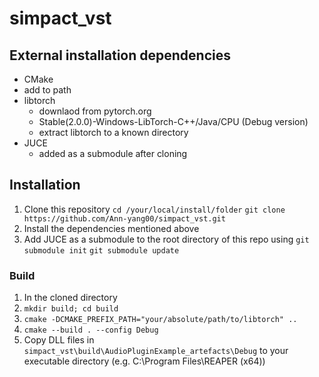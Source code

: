 # simpact_vst

## External installation dependencies
* CMake
 * add to path
* libtorch
  * downlaod from pytorch.org 
  * Stable(2.0.0)-Windows-LibTorch-C++/Java/CPU (Debug version)
  * extract libtorch to a known directory
* JUCE
  * added as a submodule after cloning

## Installation
1. Clone this repository 
`cd /your/local/install/folder` `git clone https://github.com/Ann-yang00/simpact_vst.git` 
2. Install the dependencies mentioned above
3. Add JUCE as a submodule to the root directory of this repo using 
`git submodule init` `git submodule update`

### Build
1. In the cloned directory
2. `mkdir build; cd build`
3. `cmake -DCMAKE_PREFIX_PATH="your/absolute/path/to/libtorch" ..`
4. `cmake --build . --config Debug` 
7. Copy DLL files in `simpact_vst\build\AudioPluginExample_artefacts\Debug` to your executable directory (e.g. C:\Program Files\REAPER (x64))
